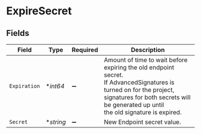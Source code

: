 # ExpireSecret


## Fields

| Field                                                                                                                                                                                                    | Type                                                                                                                                                                                                     | Required                                                                                                                                                                                                 | Description                                                                                                                                                                                              |
| -------------------------------------------------------------------------------------------------------------------------------------------------------------------------------------------------------- | -------------------------------------------------------------------------------------------------------------------------------------------------------------------------------------------------------- | -------------------------------------------------------------------------------------------------------------------------------------------------------------------------------------------------------- | -------------------------------------------------------------------------------------------------------------------------------------------------------------------------------------------------------- |
| `Expiration`                                                                                                                                                                                             | **int64*                                                                                                                                                                                                 | :heavy_minus_sign:                                                                                                                                                                                       | Amount of time to wait before expiring the old endpoint secret.<br/>If AdvancedSignatures is turned on for the project, signatures for both secrets will be generated up until<br/>the old signature is expired. |
| `Secret`                                                                                                                                                                                                 | **string*                                                                                                                                                                                                | :heavy_minus_sign:                                                                                                                                                                                       | New Endpoint secret value.                                                                                                                                                                               |